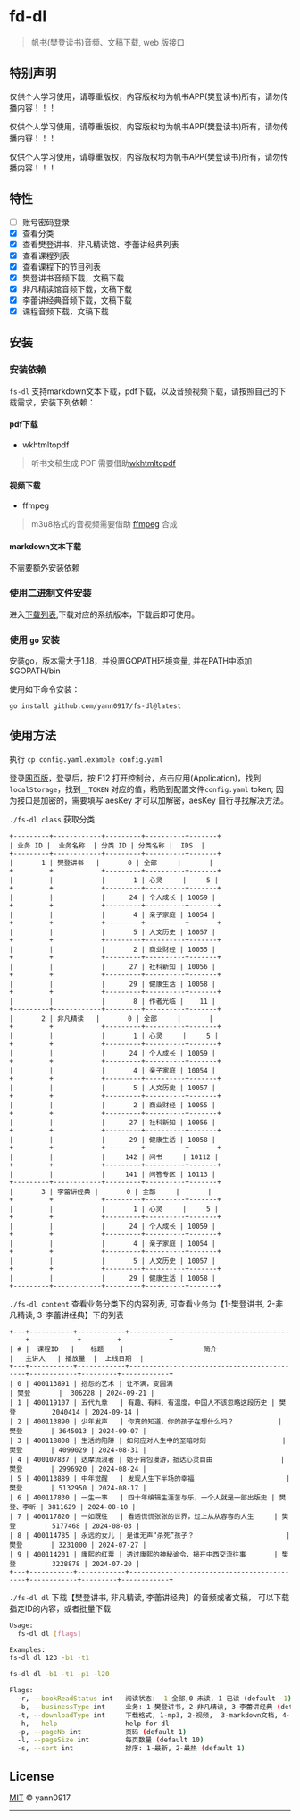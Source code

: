 # fd-dl

> 帆书(樊登读书)音频、文稿下载, web 版接口

## 特别声明

仅供个人学习使用，请尊重版权，内容版权均为帆书APP(樊登读书)所有，请勿传播内容！！！

仅供个人学习使用，请尊重版权，内容版权均为帆书APP(樊登读书)所有，请勿传播内容！！！

仅供个人学习使用，请尊重版权，内容版权均为帆书APP(樊登读书)所有，请勿传播内容！！！

## 特性

* [ ] 账号密码登录
* [x] 查看分类
* [x] 查看樊登讲书、非凡精读馆、李蕾讲经典列表
* [x] 查看课程列表
* [x] 查看课程下的节目列表
* [x] 樊登讲书音频下载，文稿下载
* [x] 非凡精读馆音频下载，文稿下载
* [x] 李蕾讲经典音频下载，文稿下载
* [x] 课程音频下载，文稿下载

## 安装

### 安装依赖

`fs-dl` 支持markdown文本下载，pdf下载，以及音频视频下载，请按照自己的下载需求，安装下列依赖：

#### pdf下载

* wkhtmltopdf

> 听书文稿生成 PDF 需要借助[wkhtmltopdf](https://wkhtmltopdf.org/downloads.html)

#### 视频下载

* ffmpeg

> m3u8格式的音视频需要借助 [ffmpeg](https://ffmpeg.org/) 合成

#### markdown文本下载

不需要额外安装依赖

### 使用二进制文件安装

进入[下载列表](https://github.com/yann0917/fs-dl/releases),下载对应的系统版本，下载后即可使用。

### 使用 `go` 安装

安装go，版本需大于1.18，并设置GOPATH环境变量, 并在PATH中添加$GOPATH/bin

使用如下命令安装：

`go install github.com/yann0917/fs-dl@latest`

## 使用方法

执行 `cp config.yaml.example config.yaml`

登录[网页版](https://www.dushu365.com/)，登录后，按 F12 打开控制台，点击应用(Application)，找到`localStorage`，找到`__TOKEN` 对应的值，粘贴到配置文件`config.yaml` token; 因为接口是加密的，需要填写 aesKey 才可以加解密，aesKey 自行寻找解决方法。

`./fs-dl class` 获取分类

```text
+---------+------------+---------+----------+-------+
| 业务 ID |  业务名称  | 分类 ID | 分类名称 |  IDS  |
+---------+------------+---------+----------+-------+
|       1 | 樊登讲书   |       0 | 全部     |       |
+         +            +---------+----------+-------+
|         |            |       1 | 心灵     |     5 |
+         +            +---------+----------+-------+
|         |            |      24 | 个人成长 | 10059 |
+         +            +---------+----------+-------+
|         |            |       4 | 亲子家庭 | 10054 |
+         +            +---------+----------+-------+
|         |            |       5 | 人文历史 | 10057 |
+         +            +---------+----------+-------+
|         |            |       2 | 商业财经 | 10055 |
+         +            +---------+----------+-------+
|         |            |      27 | 社科新知 | 10056 |
+         +            +---------+----------+-------+
|         |            |      29 | 健康生活 | 10058 |
+         +            +---------+----------+-------+
|         |            |       8 | 作者光临 |    11 |
+---------+------------+---------+----------+-------+
|       2 | 非凡精读   |       0 | 全部     |       |
+         +            +---------+----------+-------+
|         |            |       1 | 心灵     |     5 |
+         +            +---------+----------+-------+
|         |            |      24 | 个人成长 | 10059 |
+         +            +---------+----------+-------+
|         |            |       4 | 亲子家庭 | 10054 |
+         +            +---------+----------+-------+
|         |            |       5 | 人文历史 | 10057 |
+         +            +---------+----------+-------+
|         |            |       2 | 商业财经 | 10055 |
+         +            +---------+----------+-------+
|         |            |      27 | 社科新知 | 10056 |
+         +            +---------+----------+-------+
|         |            |      29 | 健康生活 | 10058 |
+         +            +---------+----------+-------+
|         |            |     142 | 问书     | 10112 |
+         +            +---------+----------+-------+
|         |            |     141 | 问答专区 | 10113 |
+---------+------------+---------+----------+-------+
|       3 | 李蕾讲经典 |       0 | 全部     |       |
+         +            +---------+----------+-------+
|         |            |       1 | 心灵     |     5 |
+         +            +---------+----------+-------+
|         |            |      24 | 个人成长 | 10059 |
+         +            +---------+----------+-------+
|         |            |       4 | 亲子家庭 | 10054 |
+         +            +---------+----------+-------+
|         |            |       5 | 人文历史 | 10057 |
+         +            +---------+----------+-------+
|         |            |      29 | 健康生活 | 10058 |
+---------+------------+---------+----------+-------+
```

`./fs-dl content` 查看业务分类下的内容列表, 可查看业务为【1-樊登讲书, 2-非凡精读, 3-李蕾讲经典】下的列表

```text
+---+-----------+------------+--------------------------------------------+------------+---------+------------+
| # |  课程ID   |    标题    |                    简介                    |   主讲人   | 播放量  |  上线日期  |
+---+-----------+------------+--------------------------------------------+------------+---------+------------+
| 0 | 400113891 | 抱怨的艺术 | 让不满，变圆满                             | 樊登       |  306228 | 2024-09-21 |
| 1 | 400119107 | 五代九章   | 有趣、有料、有温度，中国人不该忽略这段历史 | 樊登       | 2040414 | 2024-09-14 |
| 2 | 400113890 | 少年发声   | 你真的知道，你的孩子在想什么吗？           | 樊登       | 3645013 | 2024-09-07 |
| 3 | 400118808 | 生活的陷阱 | 如何应对人生中的至暗时刻                   | 樊登       | 4099029 | 2024-08-31 |
| 4 | 400107837 | 达摩流浪者 | 始于背包漫游，抵达心灵自由                 | 樊登       | 2996920 | 2024-08-24 |
| 5 | 400113889 | 中年觉醒   | 发现人生下半场的幸福                       | 樊登       | 5132950 | 2024-08-17 |
| 6 | 400117830 | 一生一事   | 四十年编辑生涯苦与乐，一个人就是一部出版史 | 樊登、李昕 | 3811629 | 2024-08-10 |
| 7 | 400117820 | 一如既往   | 看透慌慌张张的世界，过上从从容容的人生     | 樊登       | 5177468 | 2024-08-03 |
| 8 | 400114785 | 永远的女儿 | 是谁无声“杀死”孩子？                       | 樊登       | 3231000 | 2024-07-27 |
| 9 | 400114201 | 康熙的红票 | 透过康熙的神秘谕令，揭开中西交流往事       | 樊登       | 3228878 | 2024-07-20 |
+---+-----------+------------+--------------------------------------------+------------+---------+------------+
```

`./fs-dl dl` 下载【樊登讲书, 非凡精读, 李蕾讲经典】的音频或者文稿， 可以下载指定ID的内容，或者批量下载

```bash
Usage:
  fs-dl dl [flags]

Examples:
fs-dl dl 123 -b1 -t1

fs-dl dl -b1 -t1 -p1 -l20

Flags:
  -r, --bookReadStatus int   阅读状态: -1 全部,0 未读, 1 已读 (default -1)
  -b, --businessType int     业务: 1-樊登讲书, 2-非凡精读, 3-李蕾讲经典 (default 1)
  -t, --downloadType int     下载格式, 1-mp3, 2-视频,  3-markdown文档, 4-PDF文档, 5-思维导图jpeg (default 1)
  -h, --help                 help for dl
  -p, --pageNo int           页码 (default 1)
  -l, --pageSize int         每页数量 (default 10)
  -s, --sort int             排序: 1-最新, 2-最热 (default 1)
```

## License

[MIT](./LICENSE) © yann0917

---
